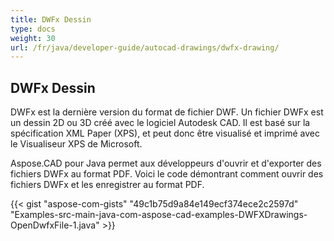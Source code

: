 ```yaml
---
title: DWFx Dessin
type: docs
weight: 30
url: /fr/java/developer-guide/autocad-drawings/dwfx-drawing/
---
```


## **DWFx Dessin**
DWFx est la dernière version du format de fichier DWF. Un fichier DWFx est un dessin 2D ou 3D créé avec le logiciel Autodesk CAD. Il est basé sur la spécification XML Paper (XPS), et peut donc être visualisé et imprimé avec le Visualiseur XPS de Microsoft.

Aspose.CAD pour Java permet aux développeurs d'ouvrir et d'exporter des fichiers DWFx au format PDF. Voici le code démontrant comment ouvrir des fichiers DWFx et les enregistrer au format PDF.

{{< gist "aspose-com-gists" "49c1b75d9a84e149ecf374ece2c2597d" "Examples-src-main-java-com-aspose-cad-examples-DWFXDrawings-OpenDwfxFile-1.java" >}}
